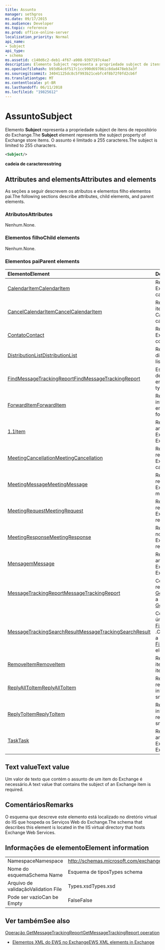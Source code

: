 ```yaml
---
title: Assunto
manager: sethgros
ms.date: 09/17/2015
ms.audience: Developer
ms.topic: reference
ms.prod: office-online-server
localization_priority: Normal
api_name:
- Subject
api_type:
- schema
ms.assetid: c140d6c2-deb1-4f67-a908-9397197c4ae7
description: Elemento Subject representa a propriedade subject de itens de repositório do Exchange. O assunto é limitado a 255 caracteres.
ms.openlocfilehash: b93d64c6f517c1cc990d697061c8dad478eb3a3f
ms.sourcegitcommit: 34041125dc8c5f993b21cebfc4f8b72f0fd2cb6f
ms.translationtype: MT
ms.contentlocale: pt-BR
ms.lasthandoff: 06/11/2018
ms.locfileid: "19825612"
---
```

# <a name="subject"></a><span data-ttu-id="4a0b3-104">Assunto</span><span class="sxs-lookup"><span data-stu-id="4a0b3-104">Subject</span></span>

<span data-ttu-id="4a0b3-105">Elemento **Subject** representa a propriedade subject de itens de repositório do Exchange.</span><span class="sxs-lookup"><span data-stu-id="4a0b3-105">The **Subject** element represents the subject property of Exchange store items.</span></span> <span data-ttu-id="4a0b3-106">O assunto é limitado a 255 caracteres.</span><span class="sxs-lookup"><span data-stu-id="4a0b3-106">The subject is limited to 255 characters.</span></span> 
  
```XML
<Subject/>
```

 <span data-ttu-id="4a0b3-107">**cadeia de caracteres**</span><span class="sxs-lookup"><span data-stu-id="4a0b3-107">**string**</span></span>
## <a name="attributes-and-elements"></a><span data-ttu-id="4a0b3-108">Attributes and elements</span><span class="sxs-lookup"><span data-stu-id="4a0b3-108">Attributes and elements</span></span>

<span data-ttu-id="4a0b3-109">As seções a seguir descrevem os atributos e elementos filho elementos pai.</span><span class="sxs-lookup"><span data-stu-id="4a0b3-109">The following sections describe attributes, child elements, and parent elements.</span></span>
  
### <a name="attributes"></a><span data-ttu-id="4a0b3-110">Atributos</span><span class="sxs-lookup"><span data-stu-id="4a0b3-110">Attributes</span></span>

<span data-ttu-id="4a0b3-111">Nenhum.</span><span class="sxs-lookup"><span data-stu-id="4a0b3-111">None.</span></span>
  
### <a name="child-elements"></a><span data-ttu-id="4a0b3-112">Elementos filho</span><span class="sxs-lookup"><span data-stu-id="4a0b3-112">Child elements</span></span>

<span data-ttu-id="4a0b3-113">Nenhum.</span><span class="sxs-lookup"><span data-stu-id="4a0b3-113">None.</span></span>
  
### <a name="parent-elements"></a><span data-ttu-id="4a0b3-114">Elementos pai</span><span class="sxs-lookup"><span data-stu-id="4a0b3-114">Parent elements</span></span>

|<span data-ttu-id="4a0b3-115">**Elemento**</span><span class="sxs-lookup"><span data-stu-id="4a0b3-115">**Element**</span></span>|<span data-ttu-id="4a0b3-116">**Descrição**</span><span class="sxs-lookup"><span data-stu-id="4a0b3-116">**Description**</span></span>|
|:-----|:-----|
|[<span data-ttu-id="4a0b3-117">CalendarItem</span><span class="sxs-lookup"><span data-stu-id="4a0b3-117">CalendarItem</span></span>](calendaritem.md) <br/> |<span data-ttu-id="4a0b3-118">Representa um item de calendário do Exchange.</span><span class="sxs-lookup"><span data-stu-id="4a0b3-118">Represents an Exchange calendar item.</span></span>  <br/> |
|[<span data-ttu-id="4a0b3-119">CancelCalendarItem</span><span class="sxs-lookup"><span data-stu-id="4a0b3-119">CancelCalendarItem</span></span>](cancelcalendaritem.md) <br/> |<span data-ttu-id="4a0b3-120">Representa um objeto de resposta do item de calendário Cancelar.</span><span class="sxs-lookup"><span data-stu-id="4a0b3-120">Represents a cancel calendar item response object.</span></span>  <br/> |
|[<span data-ttu-id="4a0b3-121">Contato</span><span class="sxs-lookup"><span data-stu-id="4a0b3-121">Contact</span></span>](contact.md) <br/> |<span data-ttu-id="4a0b3-122">Representa um item de contato do Exchange.</span><span class="sxs-lookup"><span data-stu-id="4a0b3-122">Represents an Exchange contact item.</span></span>  <br/> |
|[<span data-ttu-id="4a0b3-123">DistributionList</span><span class="sxs-lookup"><span data-stu-id="4a0b3-123">DistributionList</span></span>](distributionlist.md) <br/> |<span data-ttu-id="4a0b3-124">Representa uma lista de distribuição.</span><span class="sxs-lookup"><span data-stu-id="4a0b3-124">Represents a distribution list.</span></span>  <br/> |
|[<span data-ttu-id="4a0b3-125">FindMessageTrackingReport</span><span class="sxs-lookup"><span data-stu-id="4a0b3-125">FindMessageTrackingReport</span></span>](findmessagetrackingreport.md) <br/> |<span data-ttu-id="4a0b3-126">Especifica os critérios para os tipos de mensagens para encontrar.</span><span class="sxs-lookup"><span data-stu-id="4a0b3-126">Specifies criteria for the types of messages to find.</span></span>  <br/> |
|[<span data-ttu-id="4a0b3-127">ForwardItem</span><span class="sxs-lookup"><span data-stu-id="4a0b3-127">ForwardItem</span></span>](forwarditem.md) <br/> |<span data-ttu-id="4a0b3-128">Representa um objeto de resposta inteligente do item de encaminhamento.</span><span class="sxs-lookup"><span data-stu-id="4a0b3-128">Represents a forward item smart response object.</span></span>  <br/> |
|[<span data-ttu-id="4a0b3-129">1.1</span><span class="sxs-lookup"><span data-stu-id="4a0b3-129">Item</span></span>](item.md) <br/> |<span data-ttu-id="4a0b3-130">Representa um item no armazenamento do Exchange.</span><span class="sxs-lookup"><span data-stu-id="4a0b3-130">Represents an item in the Exchange store.</span></span>  <br/> |
|[<span data-ttu-id="4a0b3-131">MeetingCancellation</span><span class="sxs-lookup"><span data-stu-id="4a0b3-131">MeetingCancellation</span></span>](meetingcancellation.md) <br/> |<span data-ttu-id="4a0b3-132">Representa o cancelamento da reunião no armazenamento do Exchange.</span><span class="sxs-lookup"><span data-stu-id="4a0b3-132">Represents a meeting cancellation in the Exchange store.</span></span>  <br/> |
|[<span data-ttu-id="4a0b3-133">MeetingMessage</span><span class="sxs-lookup"><span data-stu-id="4a0b3-133">MeetingMessage</span></span>](meetingmessage.md) <br/> |<span data-ttu-id="4a0b3-134">Representa uma mensagem de reunião no armazenamento do Exchange.</span><span class="sxs-lookup"><span data-stu-id="4a0b3-134">Represents a meeting message in the Exchange store.</span></span>  <br/> |
|[<span data-ttu-id="4a0b3-135">MeetingRequest</span><span class="sxs-lookup"><span data-stu-id="4a0b3-135">MeetingRequest</span></span>](meetingrequest.md) <br/> |<span data-ttu-id="4a0b3-136">Representa uma solicitação de reunião no armazenamento do Exchange.</span><span class="sxs-lookup"><span data-stu-id="4a0b3-136">Represents a meeting request in the Exchange store.</span></span>  <br/> |
|[<span data-ttu-id="4a0b3-137">MeetingResponse</span><span class="sxs-lookup"><span data-stu-id="4a0b3-137">MeetingResponse</span></span>](meetingresponse.md) <br/> |<span data-ttu-id="4a0b3-138">Representa uma resposta de reunião no armazenamento do Exchange.</span><span class="sxs-lookup"><span data-stu-id="4a0b3-138">Represents a meeting response in the Exchange store.</span></span>  <br/> |
|[<span data-ttu-id="4a0b3-139">Mensagem</span><span class="sxs-lookup"><span data-stu-id="4a0b3-139">Message</span></span>](message-ex15websvcsotherref.md) <br/> |<span data-ttu-id="4a0b3-140">Representa um email no armazenamento do Exchange.</span><span class="sxs-lookup"><span data-stu-id="4a0b3-140">Represents an e-mail in the Exchange store.</span></span>  <br/> |
|[<span data-ttu-id="4a0b3-141">MessageTrackingReport</span><span class="sxs-lookup"><span data-stu-id="4a0b3-141">MessageTrackingReport</span></span>](messagetrackingreport.md) <br/> |<span data-ttu-id="4a0b3-142">Contém uma única mensagem retornada em uma [operação de GetMessageTrackingReport](getmessagetrackingreport-operation.md).</span><span class="sxs-lookup"><span data-stu-id="4a0b3-142">Contains a single message that is returned in a [GetMessageTrackingReport operation](getmessagetrackingreport-operation.md).</span></span>  <br/> |
|[<span data-ttu-id="4a0b3-143">MessageTrackingSearchResult</span><span class="sxs-lookup"><span data-stu-id="4a0b3-143">MessageTrackingSearchResult</span></span>](messagetrackingsearchresult.md) <br/> |<span data-ttu-id="4a0b3-144">Contém um resultado de mensagem única de um elemento [FindMessageTrackingReportResponse](findmessagetrackingreportresponse.md) .</span><span class="sxs-lookup"><span data-stu-id="4a0b3-144">Contains a single message result for a [FindMessageTrackingReportResponse](findmessagetrackingreportresponse.md) element.</span></span>  <br/> |
|[<span data-ttu-id="4a0b3-145">RemoveItem</span><span class="sxs-lookup"><span data-stu-id="4a0b3-145">RemoveItem</span></span>](removeitem.md) <br/> |<span data-ttu-id="4a0b3-146">Representa um objeto de resposta do item remove.</span><span class="sxs-lookup"><span data-stu-id="4a0b3-146">Represents a remove item response object.</span></span>  <br/> |
|[<span data-ttu-id="4a0b3-147">ReplyAllToItem</span><span class="sxs-lookup"><span data-stu-id="4a0b3-147">ReplyAllToItem</span></span>](replyalltoitem.md) <br/> |<span data-ttu-id="4a0b3-148">Representa um objeto de resposta de responder a todos para inteligente.</span><span class="sxs-lookup"><span data-stu-id="4a0b3-148">Represents a reply-to-all smart response object.</span></span>  <br/> |
|[<span data-ttu-id="4a0b3-149">ReplyToItem</span><span class="sxs-lookup"><span data-stu-id="4a0b3-149">ReplyToItem</span></span>](replytoitem.md) <br/> |<span data-ttu-id="4a0b3-150">Representa um objeto de resposta inteligente do item de resposta.</span><span class="sxs-lookup"><span data-stu-id="4a0b3-150">Represents a reply-to-item smart response object.</span></span>  <br/> |
|[<span data-ttu-id="4a0b3-151">Task</span><span class="sxs-lookup"><span data-stu-id="4a0b3-151">Task</span></span>](task.md) <br/> |<span data-ttu-id="4a0b3-152">Representa uma tarefa no armazenamento do Exchange.</span><span class="sxs-lookup"><span data-stu-id="4a0b3-152">Represents a task in the Exchange store.</span></span>  <br/> |
   
## <a name="text-value"></a><span data-ttu-id="4a0b3-153">Text value</span><span class="sxs-lookup"><span data-stu-id="4a0b3-153">Text value</span></span>

<span data-ttu-id="4a0b3-154">Um valor de texto que contém o assunto de um item do Exchange é necessário.</span><span class="sxs-lookup"><span data-stu-id="4a0b3-154">A text value that contains the subject of an Exchange item is required.</span></span>
  
## <a name="remarks"></a><span data-ttu-id="4a0b3-155">Comentários</span><span class="sxs-lookup"><span data-stu-id="4a0b3-155">Remarks</span></span>

<span data-ttu-id="4a0b3-156">O esquema que descreve este elemento está localizado no diretório virtual do IIS que hospeda os Serviços Web do Exchange.</span><span class="sxs-lookup"><span data-stu-id="4a0b3-156">The schema that describes this element is located in the IIS virtual directory that hosts Exchange Web Services.</span></span>
  
## <a name="element-information"></a><span data-ttu-id="4a0b3-157">Informações de elemento</span><span class="sxs-lookup"><span data-stu-id="4a0b3-157">Element information</span></span>

|||
|:-----|:-----|
|<span data-ttu-id="4a0b3-158">Namespace</span><span class="sxs-lookup"><span data-stu-id="4a0b3-158">Namespace</span></span>  <br/> |http://schemas.microsoft.com/exchange/services/2006/types  <br/> |
|<span data-ttu-id="4a0b3-159">Nome do esquema</span><span class="sxs-lookup"><span data-stu-id="4a0b3-159">Schema Name</span></span>  <br/> |<span data-ttu-id="4a0b3-160">Esquema de tipos</span><span class="sxs-lookup"><span data-stu-id="4a0b3-160">Types schema</span></span>  <br/> |
|<span data-ttu-id="4a0b3-161">Arquivo de validação</span><span class="sxs-lookup"><span data-stu-id="4a0b3-161">Validation File</span></span>  <br/> |<span data-ttu-id="4a0b3-162">Types.xsd</span><span class="sxs-lookup"><span data-stu-id="4a0b3-162">Types.xsd</span></span>  <br/> |
|<span data-ttu-id="4a0b3-163">Pode ser vazio</span><span class="sxs-lookup"><span data-stu-id="4a0b3-163">Can be Empty</span></span>  <br/> |<span data-ttu-id="4a0b3-164">False</span><span class="sxs-lookup"><span data-stu-id="4a0b3-164">False</span></span>  <br/> |
   
## <a name="see-also"></a><span data-ttu-id="4a0b3-165">Ver também</span><span class="sxs-lookup"><span data-stu-id="4a0b3-165">See also</span></span>



[<span data-ttu-id="4a0b3-166">Operação GetMessageTrackingReport</span><span class="sxs-lookup"><span data-stu-id="4a0b3-166">GetMessageTrackingReport operation</span></span>](getmessagetrackingreport-operation.md)


- [<span data-ttu-id="4a0b3-167">Elementos XML do EWS no Exchange</span><span class="sxs-lookup"><span data-stu-id="4a0b3-167">EWS XML elements in Exchange</span></span>](ews-xml-elements-in-exchange.md)

